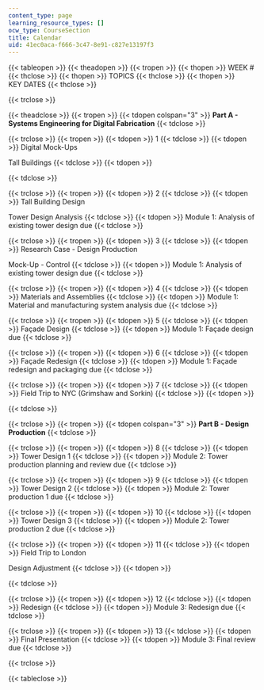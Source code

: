 ```yaml
---
content_type: page
learning_resource_types: []
ocw_type: CourseSection
title: Calendar
uid: 41ec0aca-f666-3c47-8e91-c827e13197f3
---
```


{{< tableopen >}}
{{< theadopen >}}
{{< tropen >}}
{{< thopen >}}
WEEK #
{{< thclose >}}
{{< thopen >}}
TOPICS
{{< thclose >}}
{{< thopen >}}
KEY DATES
{{< thclose >}}

{{< trclose >}}

{{< theadclose >}}
{{< tropen >}}
{{< tdopen colspan="3" >}}
**Part A - Systems Engineering for Digital Fabrication**
{{< tdclose >}}

{{< trclose >}}
{{< tropen >}}
{{< tdopen >}}
1
{{< tdclose >}}
{{< tdopen >}}
Digital Mock-Ups  
  
Tall Buildings
{{< tdclose >}}
{{< tdopen >}}

{{< tdclose >}}

{{< trclose >}}
{{< tropen >}}
{{< tdopen >}}
2
{{< tdclose >}}
{{< tdopen >}}
Tall Building Design  
  
Tower Design Analysis
{{< tdclose >}}
{{< tdopen >}}
Module 1: Analysis of existing tower design due
{{< tdclose >}}

{{< trclose >}}
{{< tropen >}}
{{< tdopen >}}
3
{{< tdclose >}}
{{< tdopen >}}
Research Case - Design Production  
  
Mock-Up - Control
{{< tdclose >}}
{{< tdopen >}}
Module 1: Analysis of existing tower design due
{{< tdclose >}}

{{< trclose >}}
{{< tropen >}}
{{< tdopen >}}
4
{{< tdclose >}}
{{< tdopen >}}
Materials and Assemblies
{{< tdclose >}}
{{< tdopen >}}
Module 1: Material and manufacturing system analysis due
{{< tdclose >}}

{{< trclose >}}
{{< tropen >}}
{{< tdopen >}}
5
{{< tdclose >}}
{{< tdopen >}}
Façade Design
{{< tdclose >}}
{{< tdopen >}}
Module 1: Façade design due
{{< tdclose >}}

{{< trclose >}}
{{< tropen >}}
{{< tdopen >}}
6
{{< tdclose >}}
{{< tdopen >}}
Façade Redesign
{{< tdclose >}}
{{< tdopen >}}
Module 1: Façade redesign and packaging due
{{< tdclose >}}

{{< trclose >}}
{{< tropen >}}
{{< tdopen >}}
7
{{< tdclose >}}
{{< tdopen >}}
Field Trip to NYC (Grimshaw and Sorkin)
{{< tdclose >}}
{{< tdopen >}}

{{< tdclose >}}

{{< trclose >}}
{{< tropen >}}
{{< tdopen colspan="3" >}}
**Part B - Design Production**
{{< tdclose >}}

{{< trclose >}}
{{< tropen >}}
{{< tdopen >}}
8
{{< tdclose >}}
{{< tdopen >}}
Tower Design 1
{{< tdclose >}}
{{< tdopen >}}
Module 2: Tower production planning and review due
{{< tdclose >}}

{{< trclose >}}
{{< tropen >}}
{{< tdopen >}}
9
{{< tdclose >}}
{{< tdopen >}}
Tower Design 2
{{< tdclose >}}
{{< tdopen >}}
Module 2: Tower production 1 due
{{< tdclose >}}

{{< trclose >}}
{{< tropen >}}
{{< tdopen >}}
10
{{< tdclose >}}
{{< tdopen >}}
Tower Design 3
{{< tdclose >}}
{{< tdopen >}}
Module 2: Tower production 2 due
{{< tdclose >}}

{{< trclose >}}
{{< tropen >}}
{{< tdopen >}}
11
{{< tdclose >}}
{{< tdopen >}}
Field Trip to London  
  
Design Adjustment
{{< tdclose >}}
{{< tdopen >}}

{{< tdclose >}}

{{< trclose >}}
{{< tropen >}}
{{< tdopen >}}
12
{{< tdclose >}}
{{< tdopen >}}
Redesign
{{< tdclose >}}
{{< tdopen >}}
Module 3: Redesign due
{{< tdclose >}}

{{< trclose >}}
{{< tropen >}}
{{< tdopen >}}
13
{{< tdclose >}}
{{< tdopen >}}
Final Presentation
{{< tdclose >}}
{{< tdopen >}}
Module 3: Final review due
{{< tdclose >}}

{{< trclose >}}

{{< tableclose >}}